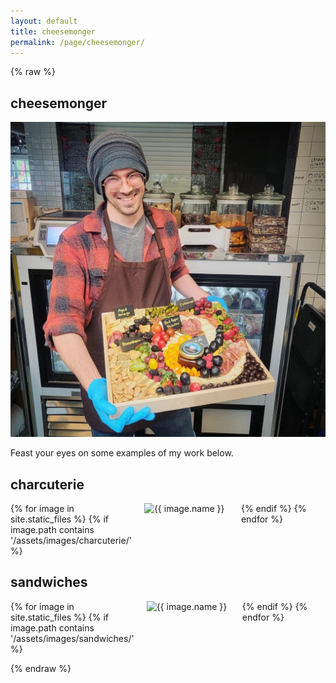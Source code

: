 ```yaml
---
layout: default
title: cheesemonger
permalink: /page/cheesemonger/
---
```


{% raw %}
## cheesemonger

![Cheesemonger Image](/assets/images/personal/cheesemonger.jpg)

Feast your eyes on some examples of my work below.

## charcuterie

<div class="grid-container">
  {% for image in site.static_files %}
    {% if image.path contains '/assets/images/charcuterie/' %}
      <div class="grid-item">
        <img src="{{ site.baseurl }}{{ image.path }}" alt="{{ image.name }}" />
      </div>
    {% endif %}
  {% endfor %}
</div>

## sandwiches

<div class="grid-container">
  {% for image in site.static_files %}
    {% if image.path contains '/assets/images/sandwiches/' %}
      <div class="grid-item">
        <img src="{{ site.baseurl }}{{ image.path }}" alt="{{ image.name }}" />
      </div>
    {% endif %}
  {% endfor %}
</div>

<style>
.grid-container {
  display: grid;
  grid-template-columns: repeat(3, 1fr);
  grid-gap: 20px;
}

.grid-item {
  width: 100%;
  margin-bottom: 20px;
}

.grid-item img {
  width: 100%;
  height: auto;
}
</style>
{% endraw %}
